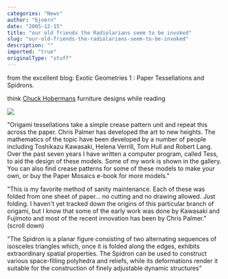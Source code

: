 ```yaml
---
categories: "News"
author: "bjoern"
date: "2005-12-15"
title: "our old friends the Radiolarians seem to be invoked"
slug: "our-old-friends-the-radiolarians-seem-to-be-invoked"
description: ""
imported: "true"
originalType: "stuff"
---
```



from the excellent [](http://dataisnature.com/) blog: 
Exotic Geometries 1 : Paper Tessellations and Spidrons.  

think [Chuck Hobermans](http://www.hoberman.com) furniture designs while reading

![](spiral1.jpg)
<!--break-->
&quot;Origami tessellations take a simple crease pattern unit and repeat this across the paper. Chris Palmer has developed the art to new heights. The mathematics of the topic have been developed by a number of people including Toshikazu Kawasaki, Helena Verrill, Tom Hull and Robert Lang. Over the past seven years I have written a computer program, called Tess, to aid the design of these models. Some of my work is shown in the gallery. You can also find crease patterns for some of these models to make your own, or buy the Paper Mosaics e-book for more models.&quot; [](http://www.papermosaics.co.uk/index.html)

&quot;This is my favorite method of sanity maintenance.  Each of these was folded from one sheet of paper... no cutting and no drawing allowed. Just folding. I haven't yet tracked down the origins of this particular branch of origami, but I know that some of the early work was done by Kawasaki and Fujimoto and most of the recent innovation has been by Chris Palmer.&quot; [](http://www.spundreams.net/~andy/origami/tessellations.html) (scroll down)

&quot;The Spidron is a planar figure consisting of two alternating sequences of isosceles triangles which, once it is folded along the edges, exhibits extraordinary spatial properties. The Spidron can be used to construct various space-filling polyhedra and reliefs, while its deformations render it suitable for the construction of finely adjustable dynamic structures&quot;
[](http://www.szinhaz.hu/edan/SpidroNew/index.html)